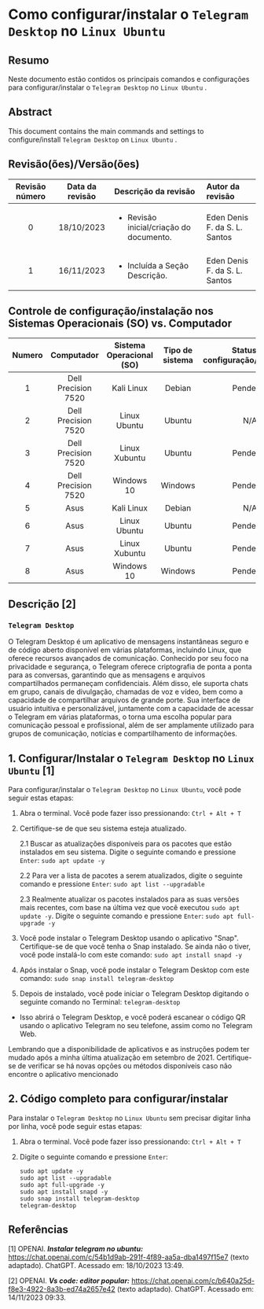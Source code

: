 # Como configurar/instalar o `Telegram Desktop` no  `Linux Ubuntu` 

## Resumo

Neste documento estão contidos os principais comandos e configurações para configurar/instalar o `Telegram Desktop` no  `Linux Ubuntu` .

## Abstract

This document contains the main commands and settings to configure/install `Telegram Desktop` on  `Linux Ubuntu` .

## Revisão(ões)/Versão(ões)

|Revisão número|Data da revisão|Descrição da revisão|Autor da revisão|
|:-:|:-:|:-|:-|
|0|18/10/2023|<ul><li>Revisão inicial/criação do documento.</li></ul>|Eden Denis F. da S. L. Santos|
|1|16/11/2023|<ul><li>Incluída a Seção Descrição.</li></ul>|Eden Denis F. da S. L. Santos|

## Controle de configuração/instalação nos Sistemas Operacionais (SO) vs. Computador

|Numero|Computador          |Sistema Operacional (SO) |Tipo de sistema |Status da configuração/instalação|
|:----:|:------------------:|:-----------------------:|:--------------:|:-------------------------------:|
|1     |Dell Precision 7520 |Kali   Linux             |Debian          |Pendente                         |
|2     |Dell Precision 7520 |Linux Ubuntu             |Ubuntu          |N/A                              |
|3     |Dell Precision 7520 |Linux Xubuntu            |Ubuntu          |Pendente                         |
|4     |Dell Precision 7520 |Windows 10               |Windows         |Pendente                         |
|5     |Asus                |Kali   Linux             |Debian          |N/A                              |
|6     |Asus                |Linux Ubuntu             |Ubuntu          |Pendente                         |
|7     |Asus                |Linux Xubuntu            |Ubuntu          |Pendente                         |
|8     |Asus                |Windows 10               |Windows         |Pendente                         |


## Descrição [2]

### `Telegram Desktop`

O Telegram Desktop é um aplicativo de mensagens instantâneas seguro e de código aberto disponível em várias plataformas, incluindo Linux, que oferece recursos avançados de comunicação. Conhecido por seu foco na privacidade e segurança, o Telegram oferece criptografia de ponta a ponta para as conversas, garantindo que as mensagens e arquivos compartilhados permaneçam confidenciais. Além disso, ele suporta chats em grupo, canais de divulgação, chamadas de voz e vídeo, bem como a capacidade de compartilhar arquivos de grande porte. Sua interface de usuário intuitiva e personalizável, juntamente com a capacidade de acessar o Telegram em várias plataformas, o torna uma escolha popular para comunicação pessoal e profissional, além de ser amplamente utilizado para grupos de comunicação, notícias e compartilhamento de informações.

## 1. Configurar/Instalar o `Telegram Desktop` no `Linux Ubuntu` [1]

Para configurar/instalar o `Telegram Desktop` no `Linux Ubuntu`, você pode seguir estas etapas:

1. Abra o terminal. Você pode fazer isso pressionando: `Ctrl + Alt + T`

2. Certifique-se de que seu sistema esteja atualizado.

    2.1 Buscar as atualizações disponíveis para os pacotes que estão instalados em seu sistema. Digite o seguinte comando e pressione `Enter`: `sudo apt update -y`

    2.2 Para ver a lista de pacotes a serem atualizados, digite o seguinte comando e pressione `Enter`:  `sudo apt list --upgradable`

    2.3 Realmente atualizar os pacotes instalados para as suas versões mais recentes, com base na última vez que você executou `sudo apt update -y`. Digite o seguinte comando e pressione `Enter`: `sudo apt full-upgrade -y`


3. Você pode instalar o Telegram Desktop usando o aplicativo "Snap". Certifique-se de que você tenha o Snap instalado. Se ainda não o tiver, você pode instalá-lo com este comando: `sudo apt install snapd -y`

4. Após instalar o Snap, você pode instalar o Telegram Desktop com este comando: `sudo snap install telegram-desktop`

5. Depois de instalado, você pode iniciar o Telegram Desktop digitando o seguinte comando no Terminal: 
`telegram-desktop`

- Isso abrirá o Telegram Desktop, e você poderá escanear o código QR usando o aplicativo Telegram no seu telefone, assim como no Telegram Web.

Lembrando que a disponibilidade de aplicativos e as instruções podem ter mudado após a minha última atualização em setembro de 2021. Certifique-se de verificar se há novas opções ou métodos disponíveis caso não encontre o aplicativo mencionado


## 2. Código completo para configurar/instalar

Para instalar o `Telegram Desktop` no `Linux Ubuntu` sem precisar digitar linha por linha, você pode seguir estas etapas:

1. Abra o terminal. Você pode fazer isso pressionando: `Ctrl + Alt + T`

2. Digite o seguinte comando e pressione `Enter`:

    ```
    sudo apt update -y
    sudo apt list --upgradable
    sudo apt full-upgrade -y
    sudo apt install snapd -y
    sudo snap install telegram-desktop
    telegram-desktop
    ```

## Referências

[1] OPENAI. ***Instalar telegram no ubuntu:*** https://chat.openai.com/c/54b1d9ab-291f-4f89-aa5a-dba1497f15e7 (texto adaptado). ChatGPT. Acessado em: 18/10/2023 13:49.

[2] OPENAI. ***Vs code: editor popular:*** https://chat.openai.com/c/b640a25d-f8e3-4922-8a3b-ed74a2657e42 (texto adaptado). ChatGPT. Acessado em: 14/11/2023 09:33.
